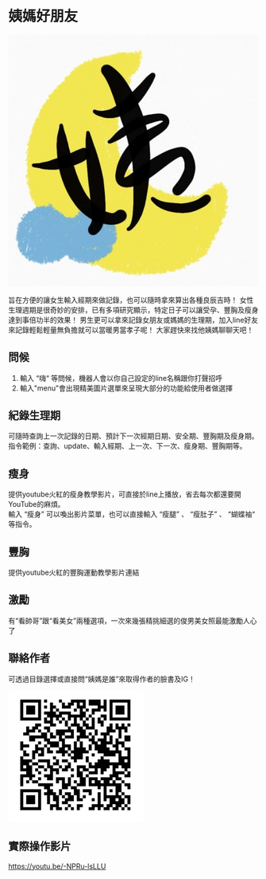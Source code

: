 姨媽好朋友
==========
![LOGO](https://github.com/ypc9797/line-chat-bot/raw/master/logo.jpg)

旨在方便的讓女生輸入經期來做記錄，也可以隨時拿來算出各種良辰吉時！
女性生理週期是很奇妙的安排，已有多項研究顯示，特定日子可以讓受孕、豐胸及瘦身達到事倍功半的效果！
男生更可以拿來記錄女朋友或媽媽的生理期，加入line好友來記錄輕鬆輕量無負擔就可以當暖男當孝子呢！
大家趕快來找他姨媽聊聊天吧！

## 問候
1. 輸入 “嗨“ 等問候，機器人會以你自己設定的line名稱跟你打聲招呼     
2. 輸入"menu"會出現精美圖片選單來呈現大部分的功能給使用者做選擇       

## 紀錄生理期
可隨時查詢上一次記錄的日期、預計下一次經期日期、安全期、豐胸期及瘦身期。       
指令範例：查詢、update、輸入經期、上一次、下一次、瘦身期、豐胸期等。                    

## 瘦身
提供youtube火紅的瘦身教學影片，可直接於line上播放，省去每次都還要開YouTube的麻煩。        
輸入 “瘦身” 可以喚出影片菜單，也可以直接輸入 “瘦腿” 、 “瘦肚子” 、 “蝴蝶袖“ 等指令。                 

## 豐胸
提供youtube火紅的豐胸運動教學影片連結

## 激勵
有“看帥哥”跟“看美女”兩種選項，一次來幾張精挑細選的俊男美女照最能激勵人心了

## 聯絡作者
可透過目錄選擇或直接問“姨媽是誰”來取得作者的臉書及IG！

![LOGO](https://github.com/ypc9797/line-chat-bot/raw/master/qrcode.PNG)

## 實際操作影片
https://youtu.be/-NPRu-lsLLU
